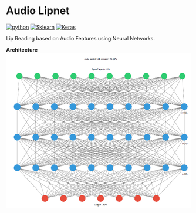 # Audio Lipnet

[![python](https://img.shields.io/badge/Python-3.6-brightgreen)](https://www.python.org/)
[![Sklearn](https://img.shields.io/badge/scikit_learn-F7931E?logo=scikit-learn&logoColor=white)](https://scikit-learn.org/)
[![Keras](https://img.shields.io/badge/Keras-D00000?logo=Keras&logoColor=white)](https://keras.io/)


Lip Reading based on Audio Features using Neural Networks.

**Architecture**
![Model Architecture](./docs/AudioModelVis.PNG)
